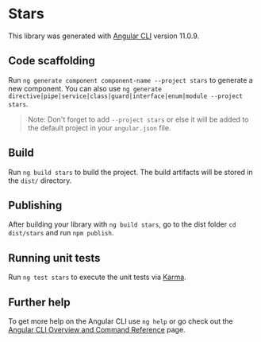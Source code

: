 # Stars

This library was generated with [Angular CLI](https://github.com/angular/angular-cli) version 11.0.9.

## Code scaffolding

Run `ng generate component component-name --project stars` to generate a new component. You can also use `ng generate directive|pipe|service|class|guard|interface|enum|module --project stars`.
> Note: Don't forget to add `--project stars` or else it will be added to the default project in your `angular.json` file. 

## Build

Run `ng build stars` to build the project. The build artifacts will be stored in the `dist/` directory.

## Publishing

After building your library with `ng build stars`, go to the dist folder `cd dist/stars` and run `npm publish`.

## Running unit tests

Run `ng test stars` to execute the unit tests via [Karma](https://karma-runner.github.io).

## Further help

To get more help on the Angular CLI use `ng help` or go check out the [Angular CLI Overview and Command Reference](https://angular.io/cli) page.
